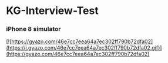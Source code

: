# KG-Interview-Test

### iPhone 8 simulator
[![https://gyazo.com/46e7cc7eea64a7ec302ff790b72dfa02](https://i.gyazo.com/46e7cc7eea64a7ec302ff790b72dfa02.gif)](https://gyazo.com/46e7cc7eea64a7ec302ff790b72dfa02)
